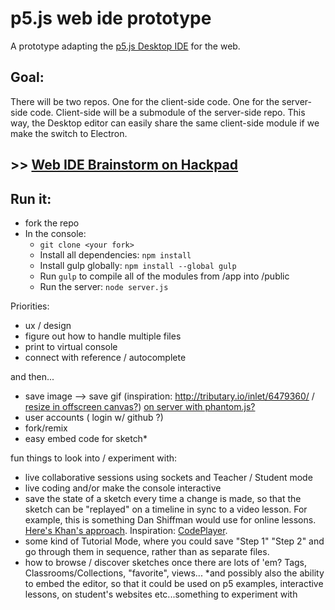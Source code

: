 # p5.js web ide prototype

A prototype adapting the [p5.js Desktop IDE](https://github.com/processing/p5.js-editor) for the web.

## Goal:
There will be two repos. One for the client-side code. One for the server-side code. Client-side will be a submodule of the server-side repo. This way, the Desktop editor can easily share the same client-side module if we make the switch to Electron.

## >> [Web IDE Brainstorm on Hackpad](https://p5jscon.hackpad.com/Web-IDE-Brainstorm-d74TxVTnU4H)

## Run it:
- fork the repo
- In the console:
  - ``git clone <your fork>``
  - Install all dependencies: ``npm install``
  - Install gulp globally: ``npm install --global gulp``
  - Run ``gulp`` to compile all of the modules from /app into /public
  - Run the server: ``node server.js``


Priorities:
- ux / design
- figure out how to handle multiple files
- print to virtual console
- connect with reference / autocomplete

and then...
- save image --> save gif (inspiration: http://tributary.io/inlet/6479360/ / [resize in offscreen canvas?](https://github.com/Khan/live-editor/blob/c6ba1e4e1294b67322a04ab842d138c1edd93ea3/js/output/pjs/pjs-output.js#L374)) [on server with phantom.js?](https://blog.animatron.com/2014/01/22/how-we-render-animated-content-from-html5-canvas/)
- user accounts ( login w/ github ?)
- fork/remix
- easy embed code for sketch*

fun things to look into / experiment with:
- live collaborative sessions using sockets and Teacher / Student mode
- live coding and/or make the console interactive
- save the state of a sketch every time a change is made, so that the sketch can be "replayed" on a timeline in sync to a video lesson. For example, this is something Dan Shiffman would use for online lessons. [Here's Khan's approach](https://github.com/Khan/live-editor/blob/a43ec180b91256eb7b20eb530e8b5d4a589c7901/js/editors/ace/editor-ace.js#L153). Inspiration: [CodePlayer](http://engineering.hackerearth.com/2014/01/21/introducing-codeplayer/).
- some kind of Tutorial Mode, where you could save "Step 1" "Step 2" and go through them in sequence, rather than as separate files.
- how to browse / discover sketches once there are lots of 'em? Tags, Classrooms/Collections, "favorite", views...
*and possibly also the ability to embed the editor, so that it could be used on p5 examples, interactive lessons, on student's websites etc...something to experiment with

